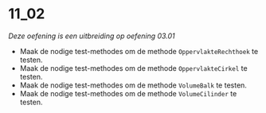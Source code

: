 # 11_02

*Deze oefening is een uitbreiding op oefening 03.01*

- Maak de nodige test-methodes om de methode `OppervlakteRechthoek` te testen.
- Maak de nodige test-methodes om de methode `OppervlakteCirkel` te testen.
- Maak de nodige test-methodes om de methode `VolumeBalk` te testen.
- Maak de nodige test-methodes om de methode `VolumeCilinder` te testen.